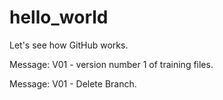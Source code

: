 # hello_world

Let's see how GitHub works.

Message: V01 - version number 1 of training files.

Message: V01 - Delete Branch.
